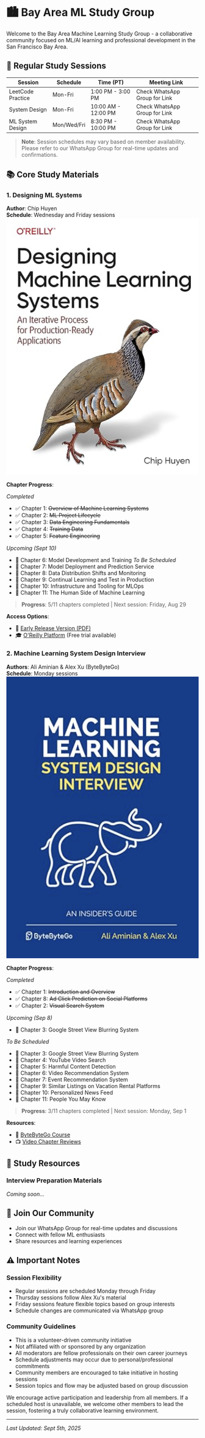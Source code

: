 # 🏙️ Bay Area ML Study Group

Welcome to the Bay Area Machine Learning Study Group - a collaborative community focused on ML/AI learning and professional development in the San Francisco Bay Area.

## 📅 Regular Study Sessions

| Session | Schedule | Time (PT) | Meeting Link |
|---------|----------|-----------|--------------|
| LeetCode Practice | Mon-Fri | 1:00 PM - 3:00 PM | Check WhatsApp Group for Link |
| System Design | Mon-Fri | 10:00 AM - 12:00 PM | Check WhatsApp Group for Link  |
| ML System Design | Mon/Wed/Fri | 8:30 PM - 10:00 PM | Check WhatsApp Group for Link  |

> **Note**: Session schedules may vary based on member availability. Please refer to our WhatsApp Group for real-time updates and confirmations.

## 📚 Core Study Materials

### 1. Designing ML Systems
**Author**: Chip Huyen  
**Schedule**: Wednesday and Friday sessions  
![Designing ML Systems](doc/DesignMLSystems.png)

**Chapter Progress**:

*Completed*
- ✅ Chapter 1: ~~Overview of Machine Learning Systems~~
- ✅ Chapter 2: ~~ML Project Lifecycle~~
- ✅ Chapter 3: ~~Data Engineering Fundamentals~~
- ✅ Chapter 4: ~~Training Data~~
- ✅ Chapter 5: ~~Feature Engineering~~

*Upcoming (Sept 10)*
- 📅 Chapter 6: Model Development and Training
*To Be Scheduled*
- 📘 Chapter 7: Model Deployment and Prediction Service
- 📘 Chapter 8: Data Distribution Shifts and Monitoring
- 📘 Chapter 9: Continual Learning and Test in Production
- 📘 Chapter 10: Infrastructure and Tooling for MLOps
- 📘 Chapter 11: The Human Side of Machine Learning

> **Progress**: 5/11 chapters completed | Next session: Friday, Aug 29

**Access Options**:
- 📖 [Early Release Version (PDF)](https://32931414.s21i.faiusr.com/61/ABUIABA9GAAglOm9ugYomtWegAU.pdf)
- 🎓 [O'Reilly Platform](https://learning.oreilly.com/library/view/designing-machine-learning/9781098107956/ch01.html) (Free trial available)

### 2. Machine Learning System Design Interview
**Authors**: Ali Aminian & Alex Xu (ByteByteGo)  
**Schedule**: Monday sessions  
![ML System Design Interview Guide](doc/MLSystemDesignInterviewInsidersGuide.png)

**Chapter Progress**:

*Completed*
- ✅ Chapter 1: ~~Introduction and Overview~~
- ✅ Chapter 8: ~~Ad Click Prediction on Social Platforms~~
- ✅ Chapter 2: ~~Visual Search System~~

*Upcoming (Sep 8)*
- 📅 Chapter 3: Google Street View Blurring System


*To Be Scheduled*
- 📘 Chapter 3: Google Street View Blurring System
- 📘 Chapter 4: YouTube Video Search
- 📘 Chapter 5: Harmful Content Detection
- 📘 Chapter 6: Video Recommendation System
- 📘 Chapter 7: Event Recommendation System
- 📘 Chapter 9: Similar Listings on Vacation Rental Platforms
- 📘 Chapter 10: Personalized News Feed
- 📘 Chapter 11: People You May Know

> **Progress**: 3/11 chapters completed | Next session: Monday, Sep 1


**Resources**:
- 🔗 [ByteByteGo Course](https://bytebytego.com/courses/machine-learning-system-design-interview/visual-search-system)
- 📺 [Video Chapter Reviews](https://www.youtube.com/playlist?list=PLlvnxKilk3aKx0oFua-HTtFf-d_inQ8Qn)

## 📖 Study Resources

### Interview Preparation Materials
*Coming soon...*

## 🤝 Join Our Community
- Join our WhatsApp Group for real-time updates and discussions
- Connect with fellow ML enthusiasts
- Share resources and learning experiences

## ⚠️ Important Notes

### Session Flexibility
- Regular sessions are scheduled Monday through Friday
- Thursday sessions follow Alex Xu's material
- Friday sessions feature flexible topics based on group interests
- Schedule changes are communicated via WhatsApp group

### Community Guidelines
- This is a volunteer-driven community initiative
- Not affiliated with or sponsored by any organization
- All moderators are fellow professionals on their own career journeys
- Schedule adjustments may occur due to personal/professional commitments
- Community members are encouraged to take initiative in hosting sessions
- Session topics and flow may be adjusted based on group discussion

We encourage active participation and leadership from all members. If a scheduled host is unavailable, we welcome other members to lead the session, fostering a truly collaborative learning environment.

---
*Last Updated: Sept 5th, 2025*
